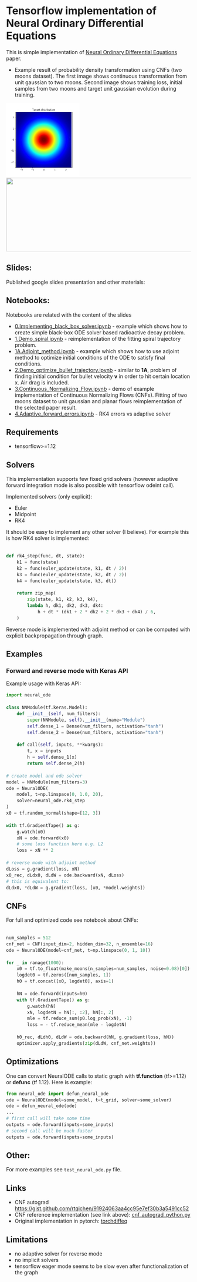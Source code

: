 # Tensorflow implementation of Neural Ordinary Differential Equations

This is simple implementation of [Neural Ordinary Differential Equations](https://arxiv.org/abs/1806.07366)
paper.

* Example result of probability density transformation using CNFs (two moons dataset).
  The first image shows continuous transformation from unit gaussian to two moons.
  Second image shows training loss, initial samples from two moons and target
  unit gaussian evolution during training.

<img src="img/density.gif" width="200" height="200"><img src="img/training.gif" width="600" height="200">

## Slides:

Published google slides presentation and other materials:


## Notebooks:

Notebooks are related with the content of the slides

* [0.Implementing_black_box_solver.ipynb](0.Implementing_black_box_solver.ipynb) -
  example which shows how to create simple black-box ODE solver based
  radioactive decay problem.
* [1.Demo_spiral.ipynb](1.Demo_spiral.ipynb) -
  reimplementation of the fitting spiral trajectory problem.
* [1A.Adjoint_method.ipynb](1A.Adjoint_method.ipynb) -
  example which shows how to use adjoint method to optimize initial
  conditions of the ODE to satisfy final conditions.
* [2.Demo_optimize_bullet_trajectory.ipynb](2.Demo_optimize_bullet_trajectory.ipynb) -
  similar to **1A**, problem of finding initial condition for bullet
  velocity **v** in order to hit certain location x. Air drag is included.
* [3.Continuous_Normalizing_Flow.ipynb](3.Continuous_Normalizing_Flow.ipynb) -
  demo of example implementation of Continuous Normalizing Flows (CNFs).
  Fitting of two moons dataset to unit gaussian and planar flows
  reimplementation of the selected paper result.
* [4.Adaptive_forward_errors.ipynb](4.Adaptive_forward_errors.ipynb) - RK4 errors vs adaptive solver
  


## Requirements

* tensorflow>=1.12

## Solvers


This implementation supports few fixed grid solvers (however adaptive
forward integration mode is also possible with tensorflow odeint call).

Implemented solvers (only explicit):
* Euler
* Midpoint
* RK4

It should be easy to implement any other solver (I believe). For example
this is how RK4 solver is implemented:

```python

def rk4_step(func, dt, state):
    k1 = func(state)
    k2 = func(euler_update(state, k1, dt / 2))
    k3 = func(euler_update(state, k2, dt / 2))
    k4 = func(euler_update(state, k3, dt))

    return zip_map(
        zip(state, k1, k2, k3, k4),
        lambda h, dk1, dk2, dk3, dk4:
            h + dt * (dk1 + 2 * dk2 + 2 * dk3 + dk4) / 6,
    )
```

Reverse mode is implemented with adjoint method or can be computed
with explicit backpropagation through graph.


## Examples

### Forward and reverse mode with Keras API

Example usage with Keras API:

```python
import neural_ode

class NNModule(tf.keras.Model):
    def __init__(self, num_filters):
        super(NNModule, self).__init__(name="Module")
        self.dense_1 = Dense(num_filters, activation="tanh")
        self.dense_2 = Dense(num_filters, activation="tanh")

    def call(self, inputs, **kwargs):
        t, x = inputs
        h = self.dense_1(x)
        return self.dense_2(h)

# create model and ode solver
model = NNModule(num_filters=3)
ode = NeuralODE(
    model, t=np.linspace(0, 1.0, 20),
    solver=neural_ode.rk4_step
)
x0 = tf.random_normal(shape=[12, 3])

with tf.GradientTape() as g:
    g.watch(x0)
    xN = ode.forward(x0)
    # some loss function here e.g. L2
    loss = xN ** 2

# reverse mode with adjoint method
dLoss = g.gradient(loss, xN)
x0_rec, dLdx0, dLdW = ode.backward(xN, dLoss)
# this is equivalent to:
dLdx0, *dLdW = g.gradient(loss, [x0, *model.weights])
```

## CNFs
For full and optimized code see notebook about CNFs:

```python

num_samples = 512
cnf_net = CNF(input_dim=2, hidden_dim=32, n_ensemble=16)
ode = NeuralODE(model=cnf_net, t=np.linspace(0, 1, 10))

for _ in ranage(1000):
    x0 = tf.to_float(make_moons(n_samples=num_samples, noise=0.08)[0])
    logdet0 = tf.zeros([num_samples, 1])
    h0 = tf.concat([x0, logdet0], axis=1)

    hN = ode.forward(inputs=h0)
    with tf.GradientTape() as g:
        g.watch(hN)
        xN, logdetN = hN[:, :2], hN[:, 2]
        mle = tf.reduce_sum(p0.log_prob(xN), -1)
        loss = - tf.reduce_mean(mle - logdetN)

    h0_rec, dLdh0, dLdW = ode.backward(hN, g.gradient(loss, hN))
    optimizer.apply_gradients(zip(dLdW, cnf_net.weights))
```

## Optimizations
One can convert NeuralODE calls to static graph with **tf.function**
(tf>=1.12) or **defunc** (tf 1.12). Here is example:

```python
from neural_ode import defun_neural_ode
ode = NeuralODE(model=some_model, t=t_grid, solver=some_solver)
ode = defun_neural_ode(ode)
...
# first call will take some time
outputs = ode.forward(inputs=some_inputs)
# second call will be much faster
outputs = ode.forward(inputs=some_inputs)
```





## Other:
For more examples see `test_neural_ode.py` file.


## Links

* CNF autograd https://gist.github.com/rtqichen/91924063aa4cc95e7ef30b3a5491cc52
* CNF reference implementation (see link above): [cnf_autograd_python.py](cnf_autograd_python.py)
* Original implementation in pytorch: [torchdiffeq](https://github.com/rtqichen/torchdiffeq)

## Limitations

* no adaptive solver for reverse mode
* no implicit solvers
* tensorflow eager mode seems to be slow even after
  functionalization of the graph

